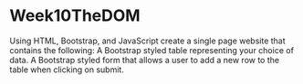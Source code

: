 # Week10TheDOM

Using HTML, Bootstrap, and JavaScript create a single page website that contains the following:
A Bootstrap styled table representing your choice of data.
A Bootstrap styled form that allows a user to add a new row to the table when clicking on submit.